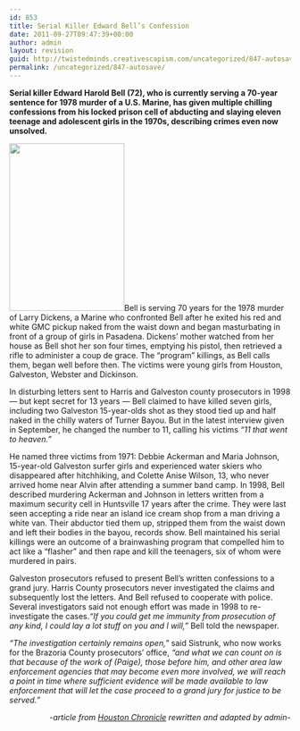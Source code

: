 ```yaml
---
id: 853
title: Serial Killer Edward Bell’s Confession
date: 2011-09-27T09:47:39+00:00
author: admin
layout: revision
guid: http://twistedminds.creativescapism.com/uncategorized/847-autosave/
permalink: /uncategorized/847-autosave/
---
```

<p class="dropcap-first">
  <strong>Serial killer Edward Harold Bell (72), who is currently serving a 70-year sentence for 1978 murder of a U.S. Marine, has given multiple chilling confessions from his locked prison cell of abducting and slaying eleven teenage and adolescent girls in the 1970s, describing crimes even now unsolved.</strong>
</p>

[<img class="left size-medium wp-image-849" title="Edward Harold Bell" src="http://twistedminds.creativescapism.com/wordpress/wp-content/uploads/2011/09/Edward-Harold-Bell-206x300.jpg" alt="" width="206" height="300" srcset="http://twistedminds.creativescapism.com/wp-content/uploads/2011/09/Edward-Harold-Bell-206x300.jpg 206w, http://twistedminds.creativescapism.com/wp-content/uploads/2011/09/Edward-Harold-Bell.jpg 306w" sizes="(max-width: 206px) 100vw, 206px" />](http://twistedminds.creativescapism.com/wordpress/wp-content/uploads/2011/09/Edward-Harold-Bell.jpg)Bell is serving 70 years for the 1978 murder of Larry Dickens, a Marine who confronted Bell after he exited his red and white GMC pickup naked from the waist down and began masturbating in front of a group of girls in Pasadena. Dickens&#8217; mother watched from her house as Bell shot her son four times, emptying his pistol, then retrieved a rifle to administer a coup de grace. The &#8220;program&#8221; killings, as Bell calls them, began well before then. The victims were young girls from Houston, Galveston, Webster and Dickinson.

In disturbing letters sent to Harris and Galveston county prosecutors in 1998 — but kept secret for 13 years — Bell claimed to have killed seven girls, including two Galveston 15-year-olds shot as they stood tied up and half naked in the chilly waters of Turner Bayou. But in the latest interview given in September, he changed the number to 11, calling his victims _&#8220;11 that went to heaven.&#8221;_

He named three victims from 1971: Debbie Ackerman and Maria Johnson, 15-year-old Galveston surfer girls and experienced water skiers who disappeared after hitchhiking, and Colette Anise Wilson, 13, who never arrived home near Alvin after attending a summer band camp. In 1998, Bell described murdering Ackerman and Johnson in letters written from a maximum security cell in Huntsville 17 years after the crime. They were last seen accepting a ride near an island ice cream shop from a man driving a white van. Their abductor tied them up, stripped them from the waist down and left their bodies in the bayou, records show. Bell maintained his serial killings were an outcome of a brainwashing program that compelled him to act like a &#8220;flasher&#8221; and then rape and kill the teenagers, six of whom were murdered in pairs.

Galveston prosecutors refused to present Bell&#8217;s written confessions to a grand jury. Harris County prosecutors never investigated the claims and subsequently lost the letters. And Bell refused to cooperate with police. Several investigators said not enough effort was made in 1998 to re-investigate the cases._&#8220;If you could get me immunity from prosecution of any kind, I could lay a lot stuff on you and I will,&#8221;_ Bell told the newspaper.

_&#8220;The investigation certainly remains open,&#8221;_ said Sistrunk, who now works for the Brazoria County prosecutors&#8217; office, _&#8220;and what we can count on is that because of the work of (Paige), those before him, and other area law enforcement agencies that may become even more involved, we will reach a point in time where sufficient evidence will be made available to law enforcement that will let the case proceed to a grand jury for justice to be served.&#8221;_

<p style="text-align: right;">
  <em>-article from <a title="Houston Chronicle" href="http://www.houstonchronicle.com"> Houston Chronicle</a> rewritten and adapted by admin-</em>
</p>